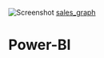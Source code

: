 ![Screenshot](https://user-images.githubusercontent.com/80273094/119985743-ae226000-bfe0-11eb-8e51-be1a69d6eb11.png)
[sales_graph](https://github.com/shamsherrathore/Power-BI/files/6560855/sales_graph.pdf)
# Power-BI
